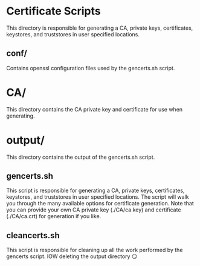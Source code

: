 # Certificate Scripts
This directory is responsible for generating a CA, private keys, certificates, keystores, and truststores in user specified locations.

## conf/
Contains openssl configuration files used by the gencerts.sh script.

# CA/
This directory contains the CA private key and certificate for use when generating.

# output/
This directory contains the output of the gencerts.sh script.

## gencerts.sh
This script is responsible for generating a CA, private keys, certificates, keystores, and truststores in user specified locations.
The script will walk you through the many available options for certificate generation.
Note that you can provide your own CA private key (./CA/ca.key) and certificate (./CA/ca.crt) for generation if you like.

## cleancerts.sh
This script is responsible for cleaning up all the work performed by the gencerts script.
IOW deleting the output directory :smirk:
